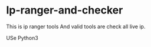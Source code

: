 # Ip-ranger-and-checker


This is ip ranger tools And valid tools are check all live ip.

USe Python3
